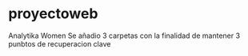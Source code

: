 # proyectoweb
Analytika Women
  Se añadio 3 carpetas con la finalidad de mantener 3 punbtos de recuperacion clave 
  
